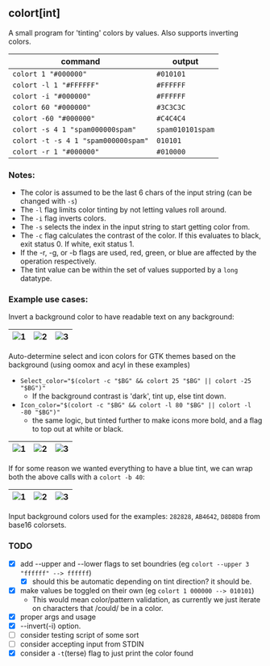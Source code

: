 ## colort[int]

A small program for 'tinting' colors by values. Also supports inverting colors.

command                          | output
---------------------------------|-------
`colort 1 "#000000"`             | `#010101`
`colort -l 1 "#FFFFFF"`          | `#FFFFFF`
`colort -i "#000000"`            | `#FFFFFF`
`colort 60 "#000000"`            | `#3C3C3C`
`colort -60 "#000000"`           | `#C4C4C4`
`colort -s 4 1 "spam000000spam"` | `spam010101spam`
`colort -t -s 4 1 "spam000000spam"` | `010101`
`colort -r 1 "#000000"`          | `#010000`


### Notes:

- The color is assumed to be the last 6 chars of the input string (can be changed with `-s`)
- The `-l` flag limits color tinting by not letting values roll around.
- The `-i` flag inverts colors.
- The `-s` selects the index in the input string to start getting color from.
- The `-c` flag calculates the contrast of the color. If this evaluates to black, exit status 0. If white, exit status 1.
- If the -r, -g, or -b flags are used, red, green, or blue are affected by the operation respectively.
- The tint value can be within the set of values supported by a `long` datatype.


### Example use cases:

Invert a background color to have readable text on any background:

![1](https://u.teknik.io/nS1O3.png) | ![2](https://u.teknik.io/jHTr9.png) | ![3](https://u.teknik.io/JLLZ2.png)
------------------------------------|-------------------------------------|------------------------------------

Auto-determine select and icon colors for GTK themes based on the background (using oomox and acyl in these examples)
- `Select_color="$(colort -c "$BG" && colort 25 "$BG" || colort -25 "$BG")"`
	- If the background contrast is 'dark', tint up, else tint down.
- `Icon_color="$(colort -c "$BG" && colort -l 80 "$BG" || colort -l -80 "$BG")"`
	- the same logic, but tinted further to make icons more bold, and a flag to top out at white or black.

![1](https://u.teknik.io/d90oe.png) | ![2](https://u.teknik.io/TQjth.png) | ![3](https://u.teknik.io/5rUdv.png)
------------------------------------|-------------------------------------|------------------------------------

If for some reason we wanted everything to have a blue tint, we can wrap both the above calls with a `colort -b 40`:

![1](https://u.teknik.io/TcvZm.png) | ![2](https://u.teknik.io/EVX9y.png) | ![3](https://u.teknik.io/swKON.png)
------------------------------------|-------------------------------------|------------------------------------

Input background colors used for the examples: `282828`, `AB4642`, `D8D8D8` from base16 colorsets.


### TODO

- [x] add --upper and --lower flags to set boundries (eg `colort --upper 3 "ffffff" --> ffffff`)
	- [x] should this be automatic depending on tint direction? it should be.
- [x] make values be toggled on their own (eg `colort 1 000000 --> 010101`)
	- This would mean color/pattern validation, as currently we just iterate on characters that /could/ be in a color.
- [x] proper args and usage
- [x] --invert(-i) option.
- [ ] consider testing script of some sort
- [ ] consider accepting input from STDIN
- [x] consider a `-t`(terse) flag to just print the color found
